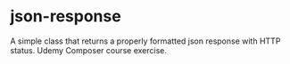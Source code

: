# json-response

A simple class that returns a properly formatted json response with HTTP status. Udemy Composer course exercise.
